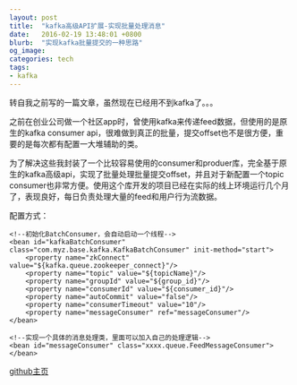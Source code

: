 ```yaml
---
layout: post
title:  "kafka高级API扩展-实现批量处理消息"
date:   2016-02-19 13:48:01 +0800
blurb:  "实现kafka批量提交的一种思路"
og_image:
categories: tech
tags:
- kafka
---
```


转自我之前写的一篇文章，虽然现在已经用不到kafka了。。。

之前在创业公司做一个社区app时，曾使用kafka来传递feed数据，但使用的是原生的kafka consumer api，很难做到真正的批量，提交offset也不是很方便，重要的是每次都有配置一大堆辅助的类。

为了解决这些我封装了一个比较容易使用的consumer和produer库，完全基于原生的kafka高级api，实现了批量处理批量提交offset，并且对于新配置一个topic consumer也非常方便。使用这个库开发的项目已经在实际的线上环境运行几个月了，表现良好，每日负责处理大量的feed和用户行为流数据。

配置方式：

    <!--初始化BatchConsumer，会自动启动一个线程-->
    <bean id="kafkaBatchConsumer" class="com.myz.base.kafka.KafkaBatchConsumer" init-method="start">
        <property name="zkConnect" value="${kafka.queue.zookeeper_connect}"/>
        <property name="topic" value="${topicName}"/>
        <property name="groupId" value="${group_id}"/>
        <property name="consumerId" value="${consumer_id}"/>
        <property name="autoCommit" value="false"/>
        <property name="consumerTimeout" value="10"/>
        <property name="messageConsumer" ref="messageConsumer"/>
    </bean>

    <!--实现一个具体的消息处理类，里面可以加入自己的处理逻辑-->
    <bean id="messageConsumer" class="xxxx.queue.FeedMessageConsumer">
    </bean>


[github主页](https://github.com/frozen007/kafka-effective)
